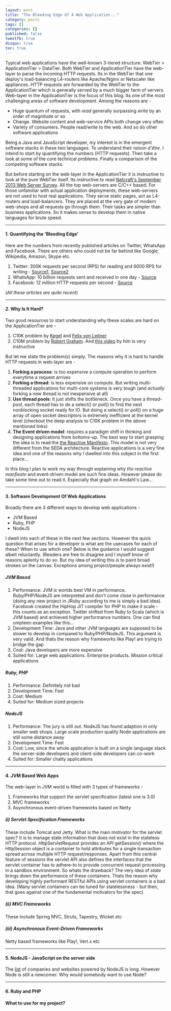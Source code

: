 ```yaml
---
layout: post
title: "The Bleeding Edge Of A Web Application..."
category: posts
tags: []
categories: []
published: false
tweetfb: true
disqus: true
toc: true
---
```


Typical web applications have the well-known 3-tiered structure. WebTier > ApplicationTier > DataTier. Both WebTier and ApplicationTier have the web-layer to parse the incoming HTTP requests. Its in the WebTier that one deploy's load-balancing L4-routers like Apache/Nginx or Netscaler like appliances. HTTP requests are forwarded by the WebTier to the ApplicationTier which is generally served by a much bigger farm of servers. Web-layer in the ApplicationTier is the focus of this blog. Its one of the most challenging areas of software development. Among the reasons are - 

* Huge quantum of requests, with *read* generally surpassing *write* by an order of magnitude or so
* Change. Website content and web-service APIs both change very often
* Variety of consumers. People read/write to the web. And so do other software applications

Being a Java and JavaScript developer, my interest is in the emergent software stacks in these two languages. To understand their *raison d'être*. I intend to start by quantifying the numbers (HTTP requests). Then take a look at some of the core technical problems. Finally a comparison of the competing software stacks.

But before starting on the web-layer in the ApplicationTier it is instructive to look at the pure WebTier itself. Its instructive to read [Netcraft's September 2013 Web Server Survey](http://news.netcraft.com/archives/2013/09/05/september-2013-web-server-survey.html). All the top web-servers are C/C++ based. For those unfamiliar with actual application deployments, these web-servers are not used to host real applications. They serve static pages, act as L4-routers and load-balancers. They are placed at the very gate of modern web-shops and all requests go through them. Their tasks are simpler than business applications. So it makes sense to develop them in native languages for brute speed.   

<hr>   

#### 1. Quantifying the 'Bleeding Edge'
Here are the numbers from recently published articles on Twitter, WhatsApp and Facebook. There are others who could not be far behind like Google, Wikipedia, Amazon, Skype etc. 

1. Twitter: 300K requests per second (RPS) for reading and 6000 RPS for writing - [Source1](http://highscalability.com/blog/2013/7/8/the-architecture-twitter-uses-to-deal-with-150m-active-users.html), [Source2](https://blog.twitter.com/2013/new-tweets-per-second-record-and-how)
2. WhatsApp: 10 billion requests sent and received in one day - [Source](http://thenextweb.com/mobile/2013/06/13/whatsapp-is-now-processing-a-record-27-billion-messages-per-day/) 
3. Facebook: 12 million HTTP requests per second - [Source](http://www.datadoghq.com/2013/07/the-best-of-velocity-and-devopsdays-2013-part-ii/) 

(*All these articles are quite recent*)

<hr>

#### 2. Why Is It Hard?
Two good resources to start understanding why these scales are hard on the ApplicationTier are -

1. C10K problem by [Kegel](http://www.kegel.com/c10k.html) and [Felix von Leitner](http://bulk.fefe.de/scalable-networking.pdf)
2. C10M problem by [Robert Graham](http://c10m.robertgraham.com/p/manifesto.html). And [this video](http://www.youtube.com/watch?v=D09jdbS6oSI) by him is very instructive 

But let me state the problem(s) simply. The reasons why it is hard to handle HTTP requests in web-layer are -

1. **Forking a process**: is too expensive a compute operation to perform everytime a request arrives
2. **Forking a thread**: is less expensive on compute. But writing multi-threaded applications for multi-core systems is very tough (and *actually* forking a new thread is not inexpensive at all)
3. **Use thread pools**: It just shifts the bottleneck. Once you have a thread-pool, each thread has to do a select() or poll() to find the next nonblocking socket ready for IO. But doing a select() or poll() on a huge array of open socket descriptors is extremely inefficient at the kernel level (checkout the deep analysis to C10K problem in the above mentioned links)
4. **The Event driven model**: requires a paradigm shift in thinking and designing applications from bottoms-up. The best way to start grasping the idea is to read the [the Reactive Manifesto](http://www.reactivemanifesto.org). This model is not very different from the SEDA architecture. Reactive applications is a very fine idea and one of the reasons why I dwelled into this subject in the first place…

In
 this blog I plan to work my way through explaining why *the reactive manfiesto* and event-driven model are such fine ideas. However please do take some time out to read it. Especially that graph on Amdahl's Law… 

<hr>

#### 3. Software Development Of Web Applications
Broadly there are 3 different ways to develop web applications -

* JVM Based
* Ruby, PHP
* NodeJS

I dwell into each of these in the next few sections. However the quick question that arises for a developer is what are the usecases for each of these? When to use which one? Below is the guidance I would suggest albeit reluctantly. (Readers are free to disagree and I myself know of reasons aplenty to do so. But my idea of writing this is to paint broad strokes on the canvas. Exceptions among project/people always exist!)

<div class="bs-docs-grid" id="dev">
    <div class="row show-grid">
        <div class="col-md-2 right alignCenter"><h5>JVM Based</h5></div>
        <div class="col-md-10 left">
        	<ol>
                <li>Performance: JVM is worlds best VM in performance. Ruby/PHP/NodeJS are interpreted and don't come close in performance (doing any new project in JRuby according to me is simply a bad idea). Facebook created the HipHop JIT compiler for PHP to make it scale - this counts as an exception. Twitter shifted from Ruby to Scala (which is JVM based) and achieved higher performance numbers. One can find umpteen examples like this…</li>
                <li>Development Time: Java and other JVM languages are supposed to be slower to develop in compared to Ruby/PHP/NodeJS. This argument is very valid. And thats the reason why frameworks like Play! are trying to bridge the gap</li>
                <li>Cost: Java developers are more expensive</li>
                <li>Suited for: Large web applications. Enterprise products. Mission critical applications</li>
            </ol>
        </div>
    </div>
    <div class="row show-grid">
        <div class="col-md-2 right alignCenter"><h5>Ruby, PHP</h5></div>
        <div class="col-md-10 left">
        	<ol>
                <li>Performance: Definitely not bad</li>
                <li>Development Time: Fast</li>
                <li>Cost: Medium</li>
                <li>Suited for: Medium sized projects</li>
            </ol>
        </div>
    </div>
    <div class="row show-grid">
        <div class="col-md-2 right alignCenter"><h5>NodeJS</h5></div>
        <div class="col-md-10 left">
        	<ol>
                <li>Performance: The jury is still out. NodeJS has found adaption in only smaller web shops. Large scale production quality Node applications are still some distance away</li>
                <li>Development Time: Fast</li>
                <li>Cost: Low, since the whole application is built on a single language stack the server-side developers and client-side developers can co-work</li>
                <li>Suited for: Smaller chatty applications</li>
            </ol>
        </div>
    </div>
</div>
   
<hr>

#### 4. JVM Based Web Apps
The web-layer in JVM world is filled with 3 types of frameworks - 

1. Frameworks that support the servlet specification (latest one is 3.0) 
2. MVC frameworks 
3. Asynchronous event-driven frameworks based on Netty

##### (i) Servlet Specification Frameworks
These include Tomcat and Jetty. What is the main motivator for the servlet spec? It is to manage state information that does not exist in the stateless HTTP protocol. HttpServletRequest provides an API getSession() where the HttpSession object is a container to hold attributes for a single transaction spread across multiple HTTP request/responses. Apart from this central feature of sessions the servlet API also defines the interfaces that the servlet container has to adhere-to to provide concurrent request processing in a sandbox environment. So whats the drawback? The very idea of *state* brings down the performance of these containers. Thats the reason why developing highly performant RESTful APIs using servlet containers is a bad idea. (Many servlet containers can be tuned for statelessness - but then, that goes against one of the fundamental motivators for the spec)

##### (ii) MVC Frameworks
These include Spring MVC, Struts, Tapestry, Wicket etc

##### (iii) Asynchronous Event-Driven Frameworks
Netty based frameworks like Play!, Vert.x etc

<hr>

#### 5. NodeJS - JavaScript on the server side
The [list](https://github.com/joyent/node/wiki/Projects,-Applications,-and-Companies-Using-Node) of companies and websites powered by NodeJS is long. However Node is still a newcomer. Why would somebody want to use Node?

<hr>

#### 6. Ruby and PHP

#### What to use for my project?







